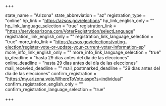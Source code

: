 +++

state_name = "Arizona"
state_abbreviation = "az"
registration_type = "online"
hp_link = "https://azsos.gov/elections"
hp_link_english_only = ""
hp_link_language_selection = "true"
registration_link = "https://servicearizona.com/VoterRegistration/selectLanguage"
registration_link_english_only = ""
registration_link_language_selection = "true"
more_info_link = "https://azsos.gov/elections/voting-election/register-vote-or-update-your-current-voter-information-sp"
more_info_link_english_only = ""
more_info_link_language_selection = "true"
ip_deadline = "hasta 29 días antes del día de las elecciones"
online_deadline = "hasta 29 días antes del día de las elecciones"
mail_recevied_deadline = ""
mail_postmarked_deadline = "29 días antes del día de las elecciones"
confirm_registration = "https://my.arizona.vote/WhereToVote.aspx?s=individual"
confirm_registration_english_only = ""
confirm_registration_language_selection = "true"

+++